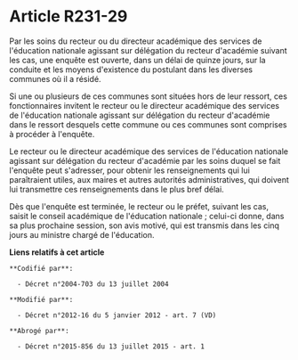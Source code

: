 # Article R231-29

Par les soins du recteur ou du     directeur académique des services de l'éducation nationale agissant sur délégation du
recteur d'académie suivant les cas, une enquête est ouverte, dans un délai de quinze jours, sur la conduite et les moyens
d'existence du postulant dans les diverses communes où il a résidé. 

Si une ou plusieurs de ces communes sont situées hors de leur ressort, ces fonctionnaires invitent le recteur ou     le
directeur académique des services de l'éducation nationale agissant sur délégation du recteur d'académie dans le ressort
desquels cette commune ou ces communes sont comprises à procéder à l'enquête. 

Le recteur ou     le directeur académique des services de l'éducation nationale agissant sur délégation du recteur d'académie
par les soins duquel se fait l'enquête peut s'adresser, pour obtenir les renseignements qui lui paraîtraient utiles, aux
maires et autres autorités administratives, qui doivent lui transmettre ces renseignements dans le plus bref délai. 

Dès que l'enquête est terminée, le recteur ou le préfet, suivant les cas, saisit le conseil académique de l'éducation
nationale ; celui-ci donne, dans sa plus prochaine session, son avis motivé, qui est transmis dans les cinq jours au ministre
chargé de l'éducation.

**Liens relatifs à cet article**

	**Codifié par**:

	  - Décret n°2004-703 du 13 juillet 2004

	**Modifié par**:

	  - Décret n°2012-16 du 5 janvier 2012 - art. 7 (VD)

	**Abrogé par**:

	  - Décret n°2015-856 du 13 juillet 2015 - art. 1
